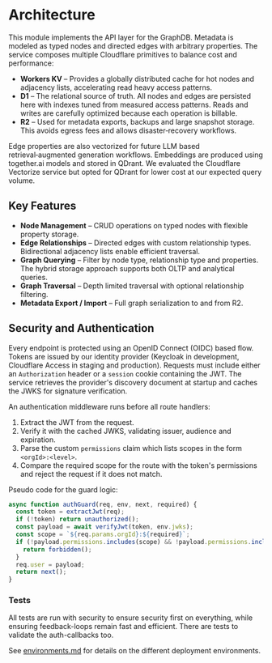# Architecture

This module implements the API layer for the GraphDB. Metadata is modeled as typed nodes and directed edges with arbitrary properties. The service composes multiple Cloudflare primitives to balance cost and performance:

- **Workers KV** – Provides a globally distributed cache for hot nodes and adjacency lists, accelerating read heavy access patterns.
- **D1** – The relational source of truth. All nodes and edges are persisted here with indexes tuned from measured access patterns. Reads and writes are carefully optimized because each operation is billable.
- **R2** – Used for metadata exports, backups and large snapshot storage. This avoids egress fees and allows disaster‑recovery workflows.

Edge properties are also vectorized for future LLM based retrieval‑augmented generation workflows. Embeddings are produced using together.ai models and stored in QDrant. We evaluated the Cloudflare Vectorize service but opted for QDrant for lower cost at our expected query volume.

## Key Features

- **Node Management** – CRUD operations on typed nodes with flexible property storage.
- **Edge Relationships** – Directed edges with custom relationship types. Bidirectional adjacency lists enable efficient traversal.
- **Graph Querying** – Filter by node type, relationship type and properties. The hybrid storage approach supports both OLTP and analytical queries.
- **Graph Traversal** – Depth limited traversal with optional relationship filtering.
- **Metadata Export / Import** – Full graph serialization to and from R2.

## Security and Authentication

Every endpoint is protected using an OpenID Connect (OIDC) based flow. Tokens are issued by our identity provider (Keycloak in development, Cloudflare Access in staging and production). Requests must include either an `Authorization` header or a `session` cookie containing the JWT. The service retrieves the provider's discovery document at startup and caches the JWKS for signature verification.

An authentication middleware runs before all route handlers:

1. Extract the JWT from the request.
2. Verify it with the cached JWKS, validating issuer, audience and expiration.
3. Parse the custom `permissions` claim which lists scopes in the form `<orgId>:<level>`.
4. Compare the required scope for the route with the token's permissions and reject the request if it does not match.

Pseudo code for the guard logic:

```ts
async function authGuard(req, env, next, required) {
  const token = extractJwt(req);
  if (!token) return unauthorized();
  const payload = await verifyJwt(token, env.jwks);
  const scope = `${req.params.orgId}:${required}`;
  if (!payload.permissions.includes(scope) && !payload.permissions.includes('*:*')) {
    return forbidden();
  }
  req.user = payload;
  return next();
}
```

### Tests

All tests are run with security to ensure security first on everything, while ensuring feedback-loops remain fast and efficient.
There are tests to validate the auth-callbacks too.

See [environments.md](environments.md) for details on the different deployment environments.
